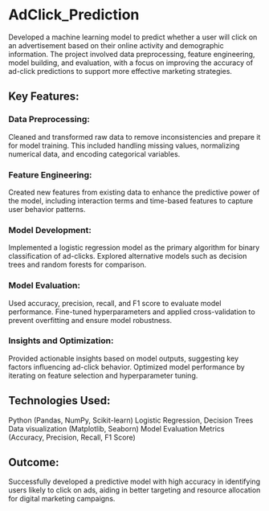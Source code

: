 # AdClick_Prediction

Developed a machine learning model to predict whether a user will click on an advertisement based on their online activity and demographic information. The project involved data preprocessing, feature engineering, model building, and evaluation, with a focus on improving the accuracy of ad-click predictions to support more effective marketing strategies.

## Key Features:

### Data Preprocessing: 
Cleaned and transformed raw data to remove inconsistencies and prepare it for model training. This included handling missing values, normalizing numerical data, and encoding categorical variables.

### Feature Engineering: 
Created new features from existing data to enhance the predictive power of the model, including interaction terms and time-based features to capture user behavior patterns.

### Model Development: 
Implemented a logistic regression model as the primary algorithm for binary classification of ad-clicks. Explored alternative models such as decision trees and random forests for comparison.

### Model Evaluation: 
Used accuracy, precision, recall, and F1 score to evaluate model performance. Fine-tuned hyperparameters and applied cross-validation to prevent overfitting and ensure model robustness.

### Insights and Optimization: 
Provided actionable insights based on model outputs, suggesting key factors influencing ad-click behavior. Optimized model performance by iterating on feature selection and hyperparameter tuning.

## Technologies Used:

Python (Pandas, NumPy, Scikit-learn)
Logistic Regression, Decision Trees
Data visualization (Matplotlib, Seaborn)
Model Evaluation Metrics (Accuracy, Precision, Recall, F1 Score)

## Outcome: 
Successfully developed a predictive model with high accuracy in identifying users likely to click on ads, aiding in better targeting and resource allocation for digital marketing campaigns.
